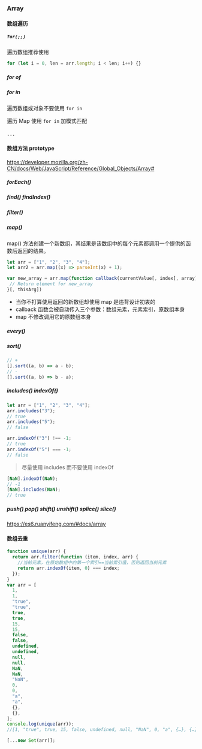 ### Array

#### 数组遍历

##### `for(;;)`

遍历数组推荐使用

```js
for (let i = 0, len = arr.length; i < len; i++) {}
```

##### for of

##### for in

遍历数组或对象不要使用 `for in`

遍历 Map 使用 `for in` 加模式匹配

#### `...`

#### 数组方法 prototype

<https://developer.mozilla.org/zh-CN/docs/Web/JavaScript/Reference/Global_Objects/Array#>

##### forEach()

##### find() findIndex()

##### filter()

##### map()

map() 方法创建一个新数组，其结果是该数组中的每个元素都调用一个提供的函数后返回的结果。

```js
let arr = ["1", "2", "3", "4"];
let arr2 = arr.map((x) => parseInt(x) + 1);
```

```js
var new_array = arr.map(function callback(currentValue[, index[, array]]) {
 // Return element for new_array
}[, thisArg])
```

- 当你不打算使用返回的新数组却使用 map 是违背设计初衷的
- callback 函数会被自动传入三个参数：数组元素，元素索引，原数组本身
- map 不修改调用它的原数组本身

##### every()

##### sort()

```js
// +
[].sort((a, b) => a - b);
// -
[].sort((a, b) => b - a);
```

##### includes() ~~indexOf()~~

```js
let arr = ["1", "2", "3", "4"];
arr.includes("3");
// true
arr.includes("5");
// false

arr.indexOf("3") !== -1;
// true
arr.indexOf("5") === -1;
// false
```

> 尽量使用 includes 而不要使用 indexOf

```js
[NaN].indexOf(NaN);
// -1
[NaN].includes(NaN);
// true
```

##### push() pop() shift() unshift() splice() slice()

<https://es6.ruanyifeng.com/#docs/array>

#### 数组去重

```js
function unique(arr) {
  return arr.filter(function (item, index, arr) {
    //当前元素，在原始数组中的第一个索引==当前索引值，否则返回当前元素
    return arr.indexOf(item, 0) === index;
  });
}
var arr = [
  1,
  1,
  "true",
  "true",
  true,
  true,
  15,
  15,
  false,
  false,
  undefined,
  undefined,
  null,
  null,
  NaN,
  NaN,
  "NaN",
  0,
  0,
  "a",
  "a",
  {},
  {},
];
console.log(unique(arr));
//[1, "true", true, 15, false, undefined, null, "NaN", 0, "a", {…}, {…}]
```

```js
[...new Set(arr)];
```
